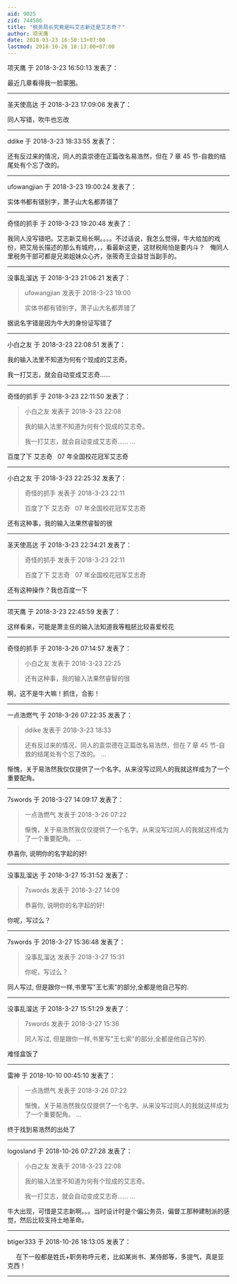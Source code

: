 ```yaml
---
aid: 9025
zid: 744586
title: "税务局长究竟是叫艾志新还是艾志奇？"
author: 项天鹰
date: 2018-03-23 16:50:13+07:00
lastmod: 2018-10-26 18:13:00+07:00
---
```


项天鹰 于 2018-3-23 16:50:13 发表了：

最近几章看得我一脸蒙圈。

---

圣天使高达 于 2018-3-23 17:09:06 发表了：

同人写错，吹牛也忘改

---

ddike 于 2018-3-23 18:33:55 发表了：

还有反过来的情况，同人的袁崇德在正篇改名易浩然，但在 7 章 45 节-自救的结尾处有个忘了改的。

---

ufowangjian 于 2018-3-23 19:00:24 发表了：

实体书都有错别字，萧子山大名都弄错了

---

奇怪的抓手 于 2018-3-23 19:20:48 发表了：

我同人没写错吧。艾志新艾局长啊。。。。不过话说，我怎么觉得，牛大给加的戏份，把艾局长描述的那么有城府，，，看最新这更，这财税局怕是要内斗？
&nbsp;&nbsp;俺同人里税务干部可都是兄弟姐妹众心齐，张筱奇王企益甘当副手的。

---

没事乱溜达 于 2018-3-23 21:06:21 发表了：

> ufowangjian 发表于 2018-3-23 19:00
>
> 实体书都有错别字，萧子山大名都弄错了

据说名字错是因为牛大的身份证写错了

---

小白之友 于 2018-3-23 22:08:51 发表了：

我的输入法里不知道为何有个现成的艾志奇。

我一打艾志，就会自动变成艾志奇……

---

奇怪的抓手 于 2018-3-23 22:11:50 发表了：

> 小白之友 发表于 2018-3-23 22:08
>
> 我的输入法里不知道为何有个现成的艾志奇。
>
> 我一打艾志，就会自动变成艾志奇…… ...

百度了下 艾志奇&nbsp; &nbsp;07 年全国校花冠军艾志奇

---

小白之友 于 2018-3-23 22:25:32 发表了：

> 奇怪的抓手 发表于 2018-3-23 22:11
>
> 百度了下 艾志奇&nbsp; &nbsp;07 年全国校花冠军艾志奇

还有这种事，我的输入法果然睿智的很

---

圣天使高达 于 2018-3-23 22:34:21 发表了：

> 奇怪的抓手 发表于 2018-3-23 22:11
>
> 百度了下 艾志奇&nbsp; &nbsp;07 年全国校花冠军艾志奇

还有这种操作？我也百度一下

---

项天鹰 于 2018-3-23 22:45:59 发表了：

这样看来，可能是萧主任的输入法知道我等粗胚比较喜爱校花

---

奇怪的抓手 于 2018-3-26 07:14:57 发表了：

> 小白之友 发表于 2018-3-23 22:25
>
> 还有这种事，我的输入法果然睿智的很

啊，这不是牛大嘛！抓住，合影！

---

一点浩燃气 于 2018-3-26 07:22:35 发表了：

> ddike 发表于 2018-3-23 18:33
>
> 还有反过来的情况，同人的袁崇德在正篇改名易浩然，但在 7 章 45 节-自救的结尾处有个忘了改的。 ...

惭愧，关于易浩然我仅仅提供了一个名字。从来没写过同人的我就这样成为了一个重要配角。

---

7swords 于 2018-3-27 14:09:17 发表了：

> 一点浩燃气 发表于 2018-3-26 07:22
>
> 惭愧，关于易浩然我仅仅提供了一个名字。从来没写过同人的我就这样成为了一个重要配角。 ...

恭喜你, 说明你的名字起的好!

---

没事乱溜达 于 2018-3-27 15:31:52 发表了：

> 7swords 发表于 2018-3-27 14:09
>
> 恭喜你, 说明你的名字起的好!

你呢，写过么？

---

7swords 于 2018-3-27 15:36:48 发表了：

> 没事乱溜达 发表于 2018-3-27 15:31
>
> 你呢，写过么？

同人写过, 但是跟你一样,书里写"王七索"的部分,全都是他自己写的.

---

没事乱溜达 于 2018-3-27 15:51:29 发表了：

> 7swords 发表于 2018-3-27 15:36
>
> 同人写过, 但是跟你一样,书里写"王七索"的部分,全都是他自己写的.

难怪盒饭了

---

雷神 于 2018-10-10 00:45:10 发表了：

> 一点浩燃气 发表于 2018-3-26 07:22
>
> 惭愧，关于易浩然我仅仅提供了一个名字。从来没写过同人的我就这样成为了一个重要配角。 ...

终于找到易浩然的出处了

---

logosland 于 2018-10-26 07:27:28 发表了：

> 小白之友 发表于 2018-3-23 22:08
>
> 我的输入法里不知道为何有个现成的艾志奇。
>
> 我一打艾志，就会自动变成艾志奇…… ...

牛大出现，可惜是艾志新啊。。。当时设计时是个偏公务员，偏督工那种建制派的感觉，然后比较支持土地革命。

---

btiger333 于 2018-10-26 18:13:05 发表了：

&nbsp; &nbsp;&nbsp;&nbsp;在下一般都是姓氏+职务称呼元老，比如某尚书、某侍郎等，多提气，真是亚克西！

---
